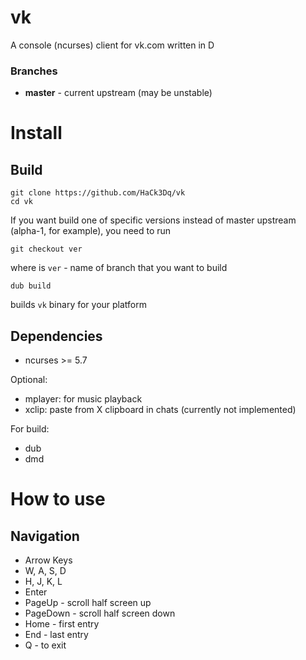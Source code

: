 # vk
A console (ncurses) client for vk.com written in D

### Branches
+ **master** - current upstream (may be unstable) 

# Install

## Build

```
git clone https://github.com/HaCk3Dq/vk
cd vk
```
If you want build one of specific versions instead of master upstream (alpha-1, for example), you need to run
```
git checkout ver
```
where is `ver` - name of branch that you want to build

```
dub build
```
builds `vk` binary for your platform

## Dependencies

+ ncurses >= 5.7

Optional:

+ mplayer: for music playback
+ xclip: paste from X clipboard in chats (currently not implemented)

For build:

+ dub
+ dmd

# How to use

## Navigation

+ Arrow Keys
+ W, A, S, D
+ H, J, K, L
+ Enter
+ PageUp - scroll half screen up
+ PageDown - scroll half screen down
+ Home - first entry 
+ End - last entry
+ Q - to exit
